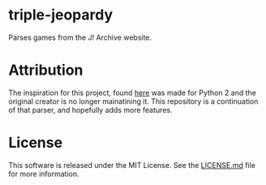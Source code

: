 # triple-jeopardy
Parses games from the J! Archive website.

# Attribution 
The inspiration for this project, found [here](https://github.com/whymarrh/jeopardy-parser) was made for Python 2 and the original creator is no longer mainatining it. This repository is a continuation of that parser, and hopefully adds more features.

# License
This software is released under the MIT License. See the [LICENSE.md](LICENSE.md) file for more information.